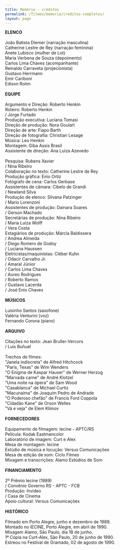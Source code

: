 ```yaml
---
title: Memória - créditos
permalink: /filmes/memoria/creditos-completos/
layout: page
---
```

**ELENCO**\
\
João Batista Diemer (narração masculina)\
Catherine Lestre de Rey (narração feminina)\
Anete Lubisco (mulher de Lot)\
Maria Verbena de Souza (depoimento)\
Carlos Lima Chaves (acompanhante)\
Reinaldo Carraveta (projecionista)\
Gustavo Herrmann\
Emir Cariboni\
Edison Rolim\
\
**EQUIPE**\
\
Argumento e Direção: Roberto Henkin\
Roteiro: Roberto Henkin\
/ Jorge Furtado\
Produção executiva: Luciana Tomasi\
Direção de produção: Nora Goulart\
Direção de arte: Fiapo Barth\
Direção de fotografia: Christian Lesage\
Música: Leo Henkin\
Montagem: Giba Assis Brasil\
Assistente de direção: Ana Luiza Azevedo\
\
Pesquisa: Rubens Xavier\
/ Nina Ribeiro\
Colaboração no texto: Catherine Lestre de Rey\
Produção gráfica: Enio Ortiz\
Fotógrafo de cena: Carlos Gerbase\
Assistentes de câmara: Cibelo de Grandi\
/ Newland Silva\
Produção de elenco: Silvana Patzinger\
/ Mario Lorenzoni\
Assistentes de produção: Dainara Soares\
/ Gerson Machado\
Secretárias de produção: Nina Ribeiro\
/ Maria Luiza Wolff\
/ Vera Costa\
Estagiários de produção: Márcia Baldissera\
/ Andrea Almeida\
/ Diego Romero de Godoy\
/ Luciana Haussen\
Eletricistas/maquinistas: Cléber Kuhn\
/ Odacir Carvalho Jr.\
/ Amaral Júnior\
/ Carlos Lima Chaves\
/ Aureo Rodrigues\
/ Roberto Ramos\
/ Gustavo Lacerda\
/ José Enio Chaves\
\
**MÚSICOS**\
\
Luisinho Santos (saxofone)\
Valéria Venturini (voz)\
Fernando Corona (piano)\
\
**ARQUIVO**\
\
Citações no texto: Jean Bruller-Vercors\
/ Luis Buñuel\
\
Trechos de filmes:\
"Janela indiscreta" de Alfred Hitchcock\
"Paris, Texas" de Wim Wenders\
"O Enigma de Kaspar Hauser" de Werner Herzog\
"Marvada carne" de André Klotzel\
"Uma noite na ópera" de Sam Wood\
"Casablanca" de Michael Curtiz\
"Macunaíma" de Joaquim Pedro de Andrade\
"O Poderoso chefão" de Francis Ford Coppola\
"Cidadão Kane" de Orson Welles\
"Vá e veja" de Elem Klimov\
\
**FORNECEDORES**\
\
Equipamento de filmagem: Iecine - APTC/RS\
Película: Kodak Eastmancolor\
Laboratório de imagem: Curt e Alex\
Mesa de montagem: Iecine\
Estúdio de música e locução: Versus Comunicações\
Mesa de edição de som: Ciclo Filmes\
Mixagem e transcrições: Alamo Estúdios de Som\
\
**FINANCIAMENTO**\
\
2º Prêmio Iecine (1989)\
/ Convênio Governo RS - APTC - FCB\
Produção: Invideo\
/ Casa de Cinema\
Apoio cultural: Versus Comunicações\
\
**HISTÓRICO**\
\
Filmado em Porto Alegre, junho e dezembro de 1989.\
Montado no IECINE, Porto Alegre, em abril de 1990.\
Mixagem Alamo, São Paulo, dia 18 de junho.\
1ª Cópia na Curt-Alex, São Paulo, 20 de junho de 1990.\
Estreou no Festival de Gramado, 02 de agosto de 1990.